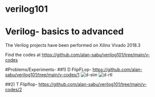 # verilog101
# Verilog- basics to advanced

The Verilog projects have been performed on Xilinx Vivado 2018.3

Find the codes at https://github.com/alan-sabu/verilog101/tree/main/v-codes

#Problems/Experiments-
##1) D FlipFLop- https://github.com/alan-sabu/verilog101/tree/main/v-codes/1
![d-sim](https://user-images.githubusercontent.com/75666405/114537357-b9f3d600-9c6f-11eb-8590-0bf865e9ef58.JPG)
![d-rtl](https://user-images.githubusercontent.com/75666405/114537399-c841f200-9c6f-11eb-8f61-449f2b393fa7.JPG)


##2) T Flipflop- https://github.com/alan-sabu/verilog101/tree/main/v-codes/2
